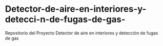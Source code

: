 # Detector-de-aire-en-interiores-y-detecci-n-de-fugas-de-gas-
Repositorio del Proyecto Detector de aire en interiores y detección de fugas de gas 
